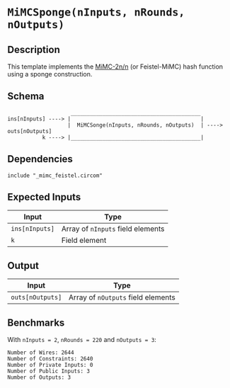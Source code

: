 # `MiMCSponge(nInputs, nRounds, nOutputs)`

## Description

This template implements the [MiMC-2n/n](https://eprint.iacr.org/2016/492.pdf) (or Feistel-MiMC) hash function using a sponge construction.

## Schema

```
                    _________________________________________     
ins[nInputs] ----> |                                         |
                   |  MiMCSonge(nInputs, nRounds, nOutputs)  | ----> outs[nOutputs]
           k ----> |_________________________________________|     
```

## Dependencies

```
include "_mimc_feistel.circom"
```

## Expected Inputs

| Input          | Type                            | 
| -------------  | -------------                   |
| `ins[nInputs]` | Array of `nInputs` field elements |
| `k`            | Field element                   |

## Output

| Input            | Type           |
| -------------    | -------------  |  
| `outs[nOutputs]` | Array of `nOutputs` field elements | 

## Benchmarks 

With `nInputs = 2`, `nRounds = 220` and `nOutputs = 3`:
```
Number of Wires: 2644
Number of Constraints: 2640
Number of Private Inputs: 0
Number of Public Inputs: 3
Number of Outputs: 3
```